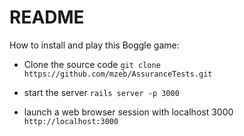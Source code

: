 # README

How to install and play this Boggle game:

* Clone the source code ```git clone https://github.com/mzeb/AssuranceTests.git```

* start the server ```rails server -p 3000 ```

* launch a web browser session with localhost 3000 ```http://localhost:3000```

